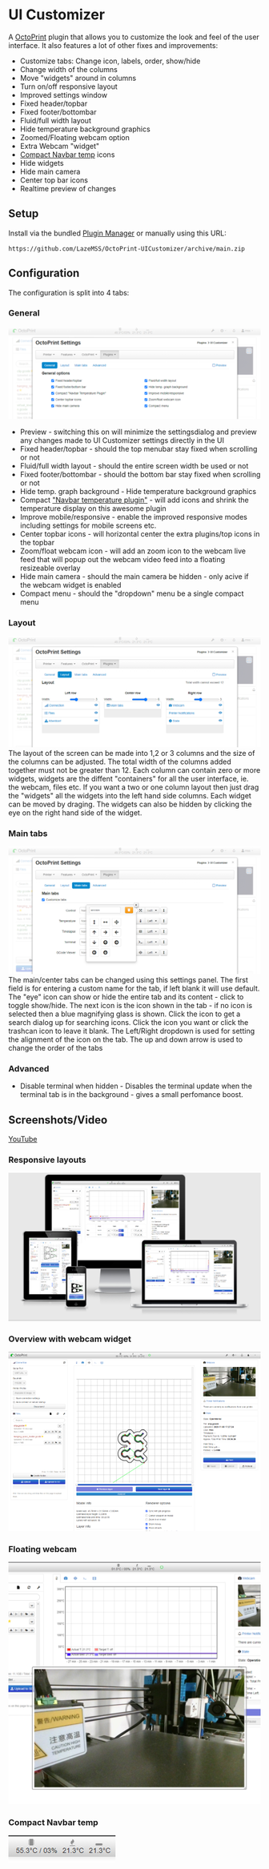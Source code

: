 # UI Customizer

A [OctoPrint](https://github.com/foosel/OctoPrint) plugin that allows you to customize the look and feel of the user interface.
It also features a lot of other fixes and improvements:
* Customize tabs: Change icon, labels, order, show/hide
* Change width of the columns
* Move "widgets" around in columns
* Turn on/off responsive layout
* Improved settings window
* Fixed header/topbar
* Fixed footer/bottombar
* Fluid/full width layout
* Hide temperature background graphics
* Zoomed/Floating webcam option
* Extra Webcam "widget"
* [Compact Navbar temp](https://plugins.octoprint.org/plugins/navbartemp/) icons
* Hide widgets
* Hide main camera
* Center top bar icons
* Realtime preview of changes

## Setup

Install via the bundled [Plugin Manager](https://github.com/foosel/OctoPrint/wiki/Plugin:-Plugin-Manager)
or manually using this URL:

    https://github.com/LazeMSS/OctoPrint-UICustomizer/archive/main.zip


## Configuration
The configuration is split into 4 tabs:

### General
![](extras/settings.png?new=5)
* Preview - switching this on will minimize the settingsdialog and preview any changes made to UI Customizer settings directly in the UI
* Fixed header/topbar - should the top menubar stay fixed when scrolling or not
* Fluid/full width layout - should the entire screen width be used or not
* Fixed footer/bottombar - should the bottom bar stay fixed when scrolling or not
* Hide temp. graph background - Hide temperature background graphics
* Compact ["Navbar temperature plugin"](https://plugins.octoprint.org/plugins/navbartemp/) - will add icons and shrink the temperature display on this awesome plugin
* Improve mobile/responsive - enable the improved responsive modes including settings for mobile screens etc.
* Center topbar icons - will horizontal center the extra plugins/top icons in the topbar
* Zoom/float webcam icon - will add an zoom icon to the webcam live feed that will popup out the webcam video feed into a floating resizeable overlay
* Hide main camera - should the main camera be hidden - only acive if the webcam widget is enabled
* Compact menu - should the "dropdown" menu be a single compact menu


### Layout
![](extras/settings-layout.png?new=5)
The layout of the screen can be made into 1,2 or 3 columns and the size of the columns can be adjusted. The total width of the columns added together must not be greater than 12. Each column can contain zero or more widgets, widgets are the diffent "containers" for all the user interface, ie. the webcam, files etc.
If you want a two or one column layout then just drag the "widgets" all the widgets into the left hand side columns.
Each widget can be moved by draging. The widgets can also be hidden by clicking the eye on the right hand side of the widget.

### Main tabs
![](extras/settings-tabs.png?new=5)
The main/center tabs can be changed using this settings panel. The first field is for entering a custom name for the tab, if left blank it will use default.
The "eye" icon can show or hide the entire tab and its content - click to toggle show/hide.
The next icon is the icon shown in the tab - if no icon is selected then a blue magnifying glass is shown. Click the icon to get a search dialog up for searching icons. Click the icon you want or click the trashcan icon to leave it blank.
The Left/Right dropdown is used for setting the alignment of the icon on the tab.
The up and down arrow is used to change the order of the tabs


### Advanced
* Disable terminal when hidden - Disables the terminal update when the terminal tab is in the background - gives a small perfomance boost.

## Screenshots/Video
[YouTube](https://youtu.be/BTiI6i1Rc5c)
### Responsive layouts
![](extras/responsive.png)
### Overview with webcam widget
![](extras/camwidget.png)
### Floating webcam
![](extras/floating.png)
### Compact Navbar temp
![](extras/compactnav.png)
